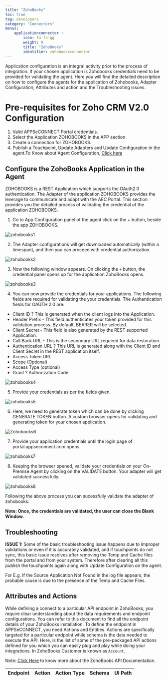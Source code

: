 ```yaml
---
title: "ZohoBooks"
toc: true
tag: developers
category: "Connectors"
menus: 
    applicationconnector : 
        icon: fa fa-gg
        weight: 9 
        title: "ZohoBooks"
        identifier: zohobooksconnector
---
```


Application configuration is an integral activity prior to the process of integration. If your chosen application 
is Zohobooks credentials need to be provided for validating the agent. Here you will find the detailed description 
on how to configure the agents for the application of Zohobooks, Adapter Configuration, Attributes and action and the 
Troubleshooting issues.

# Pre-requisites for Zoho CRM V2.0 Configuration 

1.	Valid APPSeCONNECT Portal credentials.
2.	Select the Application ZOHOBOOKS in the APP section.
3.	Create a connection for ZOHOBOOKS.
4.	Publish a Touchpoint, Update Adapters and Update Configuration in the agent.To Know about Agent Configuration, [Click here](/deployment/Deployment-Configuration/)

## Configure the ZohoBooks Application in the Agent

ZOHOBOOKS is a REST Application which supports the OAuth2.0 authentication. The Adapter of the application 
ZOHOBOOKS provides the leverage to communicate and adapt with the AEC Portal. This section provides you the detailed process of validating the
credential of the application ZOHOBOOKS.

1) Go to App Configuration panel of the agent click on the + button, beside the app ZOHOBOOKS.  

![zohobooks1]()

2) The Adapter configurations will get downloaded automatically (within a timespan), and then you can proceed with credential authorization.

![zohobooks2]()

3) Now the following window appears. On clicking the `+` button, the credential panel opens up for the application ZohoBooks opens.

![zohobooks3]()

4) You can now provide the credentials for your applications. The following fields are required for validating the your credentials. The Authentication fields for OAUTH 2.0 are:

- Client ID ? This is generated when the client logs into the Application.
- Header Prefix - This field authenticates your token provided for this validation process. By default, BEARER will be selected.
- Client Secret - This field is also generated by the REST supported Application.
- Call Back URL - This is the secondary URL required for data restoration.
- Authentication URL ? This URL is generated along with the Client ID and Client Secret in the REST application itself.
- Access Token URL
- Scope (Optional)
- Access Type (optional)
- Grant ? Authorization Code

![zohobooks4]()

5) Provide your credentials as per the fields given.

![zohobooks5]()

6) Here, we need to generate token which can be done by clicking GENERATE TOKEN button. A custom browser opens for validating and generating token for your chosen application.

![Zohobooks6]()

7) Provide your application credentials until the login page of portal.appseconnect.com opens.

![zohobooks7]()

8) Keeping the browser opened, validate your credentials on your On-Premise Agent by clicking on the VALIDATE button. Your adapter will get validated successfully.

![zohobooks8]()

Following the above process you can sucessfully validate the adapter of zohobooks.

**Note: Once, the credentials are validated, the user can close the Blank Window.** 

## Troubleshooting

**ISSUE 1:**
Some of the basic troubleshooting issue happens due to improper validations or even if it is accurately validated,
and if touchpoints do not sync, this basic issue resolves after removing the Temp and Cache files from the 
portal and from your system. Therefore after clearing all this publish the touchpoints again along with 
Update Configuration on the agent.

For E.g. If the Source Application Not Found in the log file appears, the probable cause is due to the presence of the Temp and Cache Files.


## Attributes and Actions

While defining a connect to a particular API endpoint in ZohoBooks, you require clear understanding about the data requirements 
and endpoint configurations. You can refer to this document to find all the endpoint details of your ZohoBooks installation. 
To define the endpoint in APPSeCONNECT, you need Actions and Entities. Actions are specifically targeted for a particular 
endpoint while schema is the data needed to execute the API. Here, is the list of some of the pre-packaged API actions defined 
for you which you can easily plug and play while doing your integrations. In ZohoBooks Customer is known as `Account`.

Note: [Click Here](https://www.zoho.com/books/api/v3/#multidc) to know more about the ZohoBooks API Documentation.

|Endpoint|Action|Action Type|Schema|UI Path|
|---|---|---|---|------|






